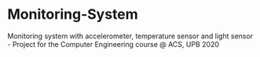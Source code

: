 # Monitoring-System
Monitoring system with accelerometer, temperature sensor and light sensor - Project for the Computer Engineering course @ ACS, UPB 2020
